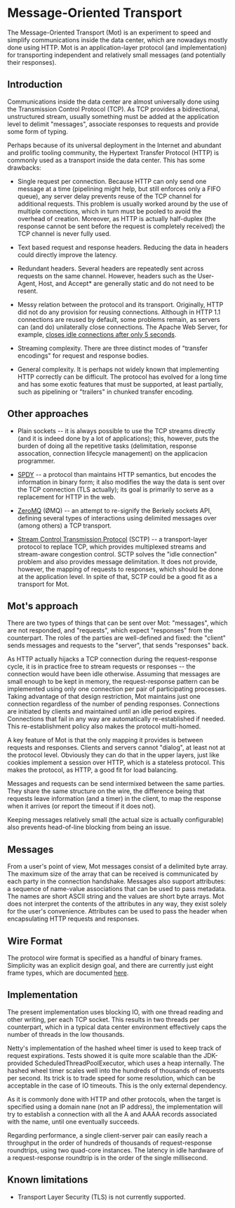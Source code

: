 Message-Oriented Transport
==========================

The Message-Oriented Transport (Mot) is an experiment to speed and simplify communications inside the data center, which are nowadays mostly done using HTTP. Mot is an application-layer protocol (and implementation) for transporting independent and relatively small messages (and potentially their responses).

Introduction
------------

Communications inside the data center are almost universally done using the Transmission Control Protocol (TCP). As TCP provides a bidirectional, unstructured stream, usually something must be added at the application level to delimit "messages", associate responses to requests and provide some form of typing.

Perhaps because of its universal deployment in the Internet and abundant and prolific tooling community, the Hypertext Transfer Protocol (HTTP) is commonly used as a transport inside the data center. This has some drawbacks:

* Single request per connection. Because HTTP can only send one message at a time (pipelining might help, but still enforces only a FIFO queue), any server delay prevents reuse of the TCP channel for additional requests. This problem is usually worked around by the use of multiple connections, which in turn must be pooled to avoid the overhead of creation. Moreover, as HTTP is actually half-duplex (the response cannot be sent before the request is completely received) the TCP channel is never fully used.

* Text based request and response headers. Reducing the data in headers could directly improve the latency.

* Redundant headers. Several headers are repeatedly sent across requests on the same channel. However, headers such as the User-Agent, Host, and Accept* are generally static and do not need to be resent.

* Messy relation between the protocol and its transport. Originally, HTTP did not do any provision for reusing connections. Although in HTTP 1.1 connections are reused by default, some problems remain, as servers can (and do) unilaterally close connections. The Apache Web Server, for example, [closes idle connections after only 5 seconds](https://httpd.apache.org/docs/2.4/mod/core.html#keepalivetimeout).

* Streaming complexity. There are three distinct modes of "transfer encodings" for request and response bodies.

* General complexity. It is perhaps not widely known that implementing HTTP correctly can be difficult. The protocol has evolved for a long time and has some exotic features that must be supported, at least partially, such as pipelining or "trailers" in chunked transfer encoding.

Other approaches
----------------

* Plain sockets -- it is always possible to use the TCP streams directly (and it is indeed done by a lot of applications); this, however, puts the burden of doing all the repetitive tasks (delimitation, response assocation, connection lifecycle management) on the applicacion programmer.

* [SPDY](http://www.chromium.org/spdy/spdy-whitepaper) -- a protocol than maintains HTTP semantics, but encodes the information in binary form; it also modifies the way the data is sent over the TCP connection (TLS actually); its goal is primarily to serve as a replacement for HTTP in the web.

* [ZeroMQ](http://zeromq.org/) (ØMQ) -- an attempt to re-signify the Berkely sockets API, defining several types of interactions using delimited messages over (among others) a TCP transport.

* [Stream Control Transmission Protocol](http://tools.ietf.org/html/rfc4960) (SCTP) -- a transport-layer protocol to replace TCP, which provides multiplexed streams and stream-aware congestion control. SCTP solves the "idle connection" problem and also provides message delimitation. It does not provide, however, the mapping of requests to responses, which should be done at the application level. In spite of that, SCTP could be a good fit as a transport for Mot.

Mot's approach
--------------

There are two types of things that can be sent over Mot: "messages", which are not responded, and "requests", which expect "responses" from the counterpart. The roles of the parties are well-defined and fixed: the "client" sends messages and requests to the "server", that sends "responses" back.

As HTTP actually hijacks a TCP connection during the request-response cycle, it is in practice free to stream requests or responses -- the connection would have been idle otherwise. Assuming that messages are small enough to be kept in memory, the request-response pattern can be implemented using only one connection per pair of participating processes. Taking advantage of that design restriction, Mot maintains just one connection regardless of the number of pending responses. Connections are initiated by clients and maintained until an idle period expires. Connections that fail in any way are automatically re-established if needed. This re-establishment policy also makes the protocol multi-homed.

A key feature of Mot is that the only mapping it provides is between requests and responses. Clients and servers cannot "dialog", at least not at the protocol level. Obviously they can do that in the upper layers, just like cookies implement a session over HTTP, which is a stateless protocol. This makes the protocol, as HTTP, a good fit for load balancing.

Messages and requests can be send intermixed between the same parties. They share the same structure on the wire, the difference being that requests leave information (and a timer) in the client, to map the response when it arrives (or report the timeout if it does not).

Keeping messages relatively small (the actual size is actually configurable) also prevents head-of-line blocking from being an issue.

Messages
--------

From a user's point of view, Mot messages consist of a delimited byte array. The maximum size of the array that can be received is communicated by each party in the connection handshake. Messages also support attributes: a sequence of name-value associations that can be used to pass metadata. The names are short ASCII string and the values are short byte arrays. Mot does not interpret the contents of the attributes in any way, they exist solely for the user's convenience. Attributes can be used to pass the header when encapsulating HTTP requests and responses.

Wire Format
-----------

The protocol wire format is specified as a handful of binary frames. Simplicity was an explicit design goal, and there are currently just eight frame types, which are documented [here](src/main/scala/mot/protocol).

Implementation
--------------

The present implementation uses blocking IO, with one thread reading and other writing, per each TCP socket. This results in two threads per counterpart, which in a typical data center environment effectively caps the number of threads in the low thousands.

Netty's implementation of the hashed wheel timer is used to keep track of request expirations. Tests showed it is quite more scalable than the JDK-provided ScheduledThreadPoolExecutor, which uses a heap internally. The hashed wheel timer scales well into the hundreds of thousands of requests per second. Its trick is to trade speed for some resolution, which can be acceptable in the case of IO timeouts. This is the only external dependency.

As it is commonly done with HTTP and other protocols, when the target is specified using a domain nane (not an IP address), the implementation will try to establish a connection with all the A and AAAA records associated with the name, until one eventually succeeds.

Regarding performance, a single client-server pair can easily reach a throughput in the order of hundreds of thousands of request-response roundtrips, using two quad-core instances. The latency in idle hardware of a request-response roundtrip is in the order of the single millisecond.

Known limitations
-----------------

* Transport Layer Security (TLS) is not currently supported.
